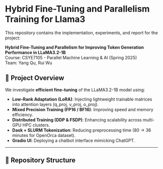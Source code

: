 # Hybrid Fine-Tuning and Parallelism Training for Llama3

This repository contains the implementation, experiments, and report for the project:

**Hybrid Fine-Tuning and Parallelism for Improving Token Generation Performance in LLaMA3.2-1B**  
Course: CSYE7105 - Parallel Machine Learning & AI (Spring 2025)  
Team: Yang Qu, Rui Wu  

## 🚀 Project Overview
We investigate **efficient fine-tuning** of the LLaMA3.2-1B model using:
- **Low-Rank Adaptation (LoRA)**: Injecting lightweight trainable matrices into attention layers (q_proj, v_proj, o_proj).
- **Mixed Precision Training (FP16 / BF16)**: Improving speed and memory efficiency.
- **Distributed Training (DDP & FSDP)**: Enhancing scalability across multi-GPU HPC clusters.
- **Dask + SLURM Tokenization**: Reducing preprocessing time (80 → 36 minutes for OpenOrca dataset).
- **Gradio UI**: Deploying a chatbot interface mimicking ChatGPT.

---

## 📂 Repository Structure